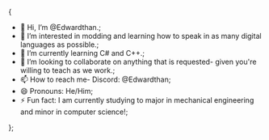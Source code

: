 {
  - 👋 Hi, I’m @Edwardthan.;
  - 👀 I’m interested in modding and learning how to speak in as many digital languages as possible.;
  - 🌱 I’m currently learning C# and C++.;
  - 💞️ I’m looking to collaborate on anything that is requested- given you're willing to teach as we work.;
  - 📫 How to reach me- Discord: @Edwardthan;
  - 😄 Pronouns: He/Him;
  - ⚡ Fun fact: I am currently studying to major in mechanical engineering and minor in computer science!;

};
